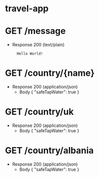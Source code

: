 # travel-app

# GET /message
+ Response 200 (text/plain)

        Hello World!

# GET /country/{name}
+ Response 200 (application/json)
    + Body
            { "safeTapWater": true }


# GET /country/uk
+ Response 200 (application/json)
    + Body
            { "safeTapWater": true }


# GET /country/albania
+ Response 200 (application/json)
    + Body
            { "safeTapWater": true }